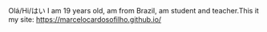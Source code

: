 Olá/Hi/はい
I am 19 years old, am from Brazil, am student and teacher.This it my site: https://marcelocardosofilho.github.io/
